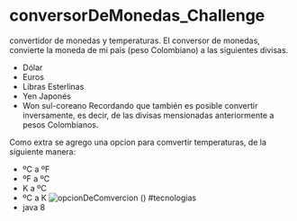 # conversorDeMonedas_Challenge

convertidor de monedas y temperaturas.
El conversor de monedas, convierte la moneda de mi pais (peso Colombiano) a las siguientes divisas.
- Dólar
- Euros
- Libras Esterlinas
- Yen Japonés
- Won sul-coreano
Recordando que también es posible convertir inversamente, es decir, de las divisas mensionadas anteriormente a pesos Colombianos.

Como extra se agrego una opcion para comvertir temperaturas, de la siguiente manera:
- ºC a ºF
- ºF a ºC
- K a ºC
- ºC a K
![opcionDeComvercion](https://github.com/DiegoAQuinteroA/comversorDeMonedas_Challenge/assets/114196106/d870d4a5-9f83-4aba-8121-397113aa0871)
()
#tecnologias
- java 8
